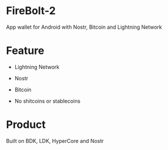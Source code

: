# FireBolt-2

App wallet for Android with Nostr, Bitcoin and Lightning Network 


# Feature

- Lightning Network

- Nostr

- Bitcoin

- No shitcoins or stablecoins

# Product

Built on BDK, LDK, HyperCore and Nostr

